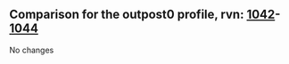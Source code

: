 ## Comparison for the outpost0 profile, rvn: [1042](https://github.com/PRO100KatYT/FortniteProfileRevisions/tree/main/profiles/outpost0/1042%20outpost0.json)-[1044](https://github.com/PRO100KatYT/FortniteProfileRevisions/tree/main/profiles/outpost0/1044%20outpost0.json)

No changes
